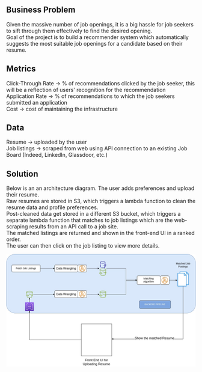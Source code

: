 ## Business Problem
Given the massive number of job openings, it is a big hassle for job seekers to sift through them effectively to find the desired opening. </br>
Goal of the project is to build a recommender system which automatically suggests the most suitable job openings for a candidate based on their resume.

## Metrics
Click-Through Rate -> % of recommendations clicked by the job seeker, this will be a reflection of users' recognition for the recommendation </br>
Application Rate -> % of recommendations to which the job seekers submitted an application </br>
Cost -> cost of maintaining the infrastructure </br>

## Data
Resume -> uploaded by the user </br>
Job listings -> scraped from web using API connection to an existing Job Board (Indeed, LinkedIn, Glassdoor, etc.) </br>

## Solution

Below is an an architecture diagram. The user adds preferences and upload their resume. </br>
Raw resumes are stored in S3, which triggers a lambda function to clean the resume data and profile preferences. </br>
Post-cleaned data get stored in a different S3 bucket, which triggers a separate lambda function that matches to
job listings which are the web-scraping results from an API call to a job site. </br> 
The matched listings are returned and shown in the front-end UI in a ranked order. </br>
The user can then click on the job listing to view more details. </br>

![Solution Architecture](inference-architecture-diagram.jpg)

